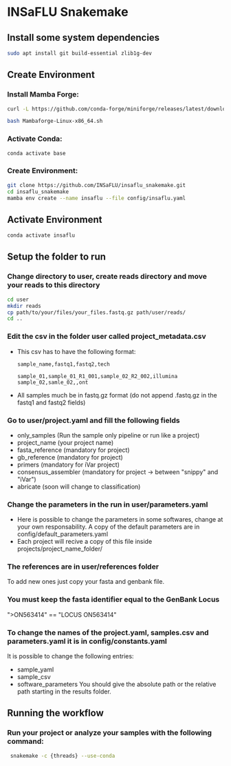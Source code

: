 # INSaFLU Snakemake

## Install some system dependencies

   ```bash
   sudo apt install git build-essential zlib1g-dev
   ```

## Create Environment

### Install Mamba Forge:

   ```bash
   curl -L https://github.com/conda-forge/miniforge/releases/latest/download/Mambaforge-Linux-x86_64.sh -o Mambaforge-Linux-x86_64.sh
   ```

   ```bash
   bash Mambaforge-Linux-x86_64.sh
   ```

### Activate Conda:

   ```bash
   conda activate base
   ```

### Create Environment:

   ```bash
   git clone https://github.com/INSaFLU/insaflu_snakemake.git
   cd insaflu_snakemake
   mamba env create --name insaflu --file config/insaflu.yaml
   ```

## Activate Environment
   ```bash 
   conda activate insaflu
   ```

## Setup the folder to run

### Change directory to user, create reads directory and move your reads to this directory
   ```bash
   cd user
   mkdir reads
   cp path/to/your/files/your_files.fastq.gz path/user/reads/
   cd ..
   ```
### Edit the csv in the folder user called project_metadata.csv
   - This csv has to have the following format:
      ```csv 
      sample_name,fastq1,fastq2,tech
      
      sample_01,sample_01_R1_001,sample_02_R2_002,illumina
      sample_02,samle_02,,ont
      ```
   - All samples much be in fastq.gz format (do not append .fastq.gz in the fastq1 and fastq2 fields)
### Go to user/project.yaml and fill the following fields
 - only_samples (Run the sample only pipeline or run like a project)
 - project_name (your project name)
 - fasta_reference (mandatory for project)
 - gb_reference (mandatory for project)
 - primers (mandatory for iVar project)
 - consensus_assembler (mandatory for project -> between "snippy" and "iVar")
 - abricate (soon will change to classification)

### Change the parameters in the run in user/parameters.yaml
   - Here is possible to change the parameters in some softwares, change at your own responsability. A copy of the default parameters are in config/default_parameters.yaml
   - Each project will recive a copy of this file inside projects/project_name_folder/
### The references are in user/references folder
To add new ones just copy your fasta and genbank file.
### You must keep the fasta identifier equal to the GenBank Locus
   ">ON563414" == "LOCUS ON563414"


### To change the names of the project.yaml, samples.csv and parameters.yaml it is in config/constants.yaml
It is possible to change the following entries:
   - sample_yaml
   - sample_csv
   - software_parameters
You should give the absolute path or the relative path starting in the results folder.

## Running the workflow

### Run your project or analyze your samples with the following command:
   ```bash
    snakemake -c {threads} --use-conda
   ```
